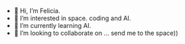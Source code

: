- 👋 Hi, I’m Felicia.
- 👀 I’m interested in space. coding and AI.
- 🌱 I’m currently learning AI.
- 💞️ I’m looking to collaborate on ... send me to the space))

<!---
ditavofelicia/ditavofelicia is a ✨ special ✨ repository because its `README.md` (this file) appears on your GitHub profile.
You can click the Preview link to take a look at your changes.
--->
